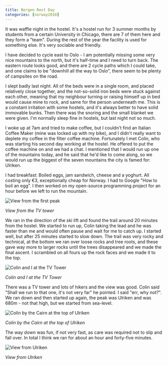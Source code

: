```yaml
---
title: Bergen Rest Day
categories: [norway2018]
---
```


It was waffle night in the hostel. It's a hostel run for 3 summer months by
students from a certain University in Chicago, there are 7 of them here and
they form a "team". During the rest of the year the facility is used for
something else. It's very sociable and friendly.

I have decided to cycle east to Oslo - I am potentially missing some very nice
mountains to the north, but it's half-time and I need to turn back. The
eastern route looks good, and there are 2 cycle paths which I could take, and
one claims to be "downhill all the way to Oslo", there seem to be plenty of
campsites on the road.

I slept badly last night. All of the beds were in a single room, and placed
relatively close together, and the not-so-solid iron beds were stuck against
each other, meaning that my neighbour turning or raising himself up in bed
would cause mine to rock, and same for the person underneath me. This is a
constant irritation with some hostels, and it's always better to have solid
immovable bunks. Then there was the snoring and the small blanket we were
given. I'm normally sleep fine in hostels, but last night not so much.

I woke up at 7am and tried to make coffee, but I couldn't find an Italian
Coffee Maker (mine was locked up with my bike), and I didn't really want to
deplete my coffee in the filter coffee machine. Fortunately I met Colin, who
was starting his second day working at the hostel. He offered to put the
coffee machine on and we had a chat. I mentioned that I would run up one of
the mountains today, and he said that he'd like to come along, so we would run
up the biggest of the seven mountains the city is famed for: Ulriken.

I had breakfast: Boiled eggs, jam sandwich, cheese and a yoghurt. All costing
only €3, exceptionally cheap for Norway. I had to Google "How to boil an egg".
I then worked on my open-source programming project for an hour before we left
to run the mountain.

![View from the first peak](/images/norway/2018-07-06/IMG_20180706_124307.jpg)

*View from the TV tower*

We ran in the direction of the ski lift and found the trail around 20 minutes
from the hostel. We started to run up, Colin taking the lead and he was faster
than me and would often pause and wait for me to catch up. I started well, but
after 25 minutes started to slow down. The trail was very rocky and technical,
at the bottom we ran over loose rocks and tree roots, and these gave way more
to larger rocks until the trees disappeared and we made the final ascent. I
scrambled on all fours up the rock faces and we made it to the top.

![Colin and I at the TV Tower](/images/norway/2018-07-06/IMG_20180706_123231.jpg)

*Colin and I at the TV Tower*

There was a TV tower and lots of hikers and the view was good. Colin said
"Shall we run to that one, it's not very far" he pointed. I said "err, why
not?". We ran down and then started up again, the peak was Ulriken and was
680m - not that high, but we started from sea-level.

![Colin by the Cairn at the top of Ulriken](/images/norway/2018-07-06/IMG_20180706_124247.jpg)

*Colin by the Cairn at the top of Ulriken*


The way down was fun, if not very fast, as care was required not to slip and
fall over. In total I think we ran for about an hour and forty-five minutes.

![View from Ulriken](/images/norway/2018-07-06/IMG_20180706_124353.jpg)

*View from Ulriken*
